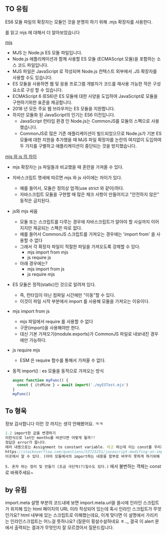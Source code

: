 ## TO 유림
ES6 모듈 파일의 확장자는 모듈인 것을 분명히 하기 위해 .mjs 확장자를 사용한다.

를 읽고 mjs 에 대해서 더 알아보았습니다

[mjs](https://whatext.com/ko/mjs)
- MJS 는 Node.js ES 모듈 파일입니다.
- Node.js 애플리케이션과 함께 사용할 ES 모듈 (ECMAScript 모듈)을 포함하는 소스 코드 파일입니다. 
- MJS 파일은 JavaScript 로 작성되며 Node.js 컨텍스트 외부에서 .JS 확장자를 사용할 수도 있습니다. 
- ES 모듈을 사용하면 웹 및 응용 프로그램 개발자가 코드를 재사용 가능한 작은 구성 요소로 구성 할 수 있습니다.
- ECMAScript 6 (ES6)은 ES 모듈에 대한 사양을 도입하여 JavaScript로 모듈을 구현하기위한 표준을 제공합니다. 
- 2018 년 모든 주요 웹 브라우저는 ES 모듈을 지원합니다.
- 하지만 모듈화 된 JavaScript의 인기는 ES6 이전입니다. 
    - JavaScript 런타임 환경 인 Node.js는 CommonJS를 모듈의 스펙으로 사용했습니다. 
    - CommonJS로 많은 기존 애플리케이션이 빌드되었으므로 Node.js가 기본 ES 모듈에 대한 지원을 추가했을 때 MJS 파일 확장자를 논란의 여지없이 도입하여 두 가지를 구별하고 애플리케이션이 중단되는 것을 방지했습니다.

[mjs 와 js 의 차이](https://ui.toast.com/weekly-pick/ko_20190805/) 
- mjs 확장자는 js 파일들과 비교했을 때 혼란을 가져올 수 있다. 
- 자바스크립트 명세에 따르면 mjs 와 js 사이에는 차이가 있다.
    - 예를 들어서, 모듈은 정의상 엄격(use strict 와 같이)하다. 
    - 자바스크립트 모듈을 구현할 때 많은 체크 사항이 만들어지고 "안전하지 않은" 동작은 금지된다.
- js와 mjs 싸움
    - 모듈 또는 스크립트를 다루는 경우에 자바스크립트가 알아야 할 사실까지 이어지지만 제공되는 스펙은 따로 없다. 
    - 예를 들어서 CommonJS 스크립트를 가져오는 경우에는 'import from' 을 사용할 수 없다 
    - 그래서 각 확장자 파일이 적절한 파일을 가져오도록 강제할 수 있다.
        - mjs import from mjs
        -  js require js
    - 아래 경우에는?  
        - mjs import from js
        - js require mjs
- ES 모듈은 정적(static)인 것으로 알려져 있다.
    - 즉, 런타임이 아닌 컴파일 시간에만 "이동"할 수 있다. 
    - 이것이 파일 시작 부분에서 import 를 사용해 모듈을 가져오는 이유이다.
- mjs import from js
    - mjs 파일에서 require 를 사용할 수 없다
    - 구문(import)을 사용해야만 한다.
    - 대신 기본 가져오기(module.exports)가 CommonJS 파일로 내보내진 경우에만 가능하다.
- js require mjs
    - ESM 은 require 함수를 통해서 가져올 수 없다. 
    
- 동적 import() : es 모듈을 동적으로 가져오는 방식
    ```javascript
    async function myFunc() {
      const { itsMine } = await import('./myESTest.mjs')
    }
    myFunc()
    ```
  
## To 형욱
정보 감사합니다 이런 것 까지는 생각 안해봤어요. ㅋㅋ
```javascript
1.2 import한 값을 변경하기
이런식으로 let인 months를 바꾼다면 어떻게 될까??
정답은 error가 뜹니다.
에러 내용으로는 Assignment to constant variable. 라고 하는데 이는 const를 우리가 바꾸려할때 나는 에러와 비슷한데 왜 let인 months가 이런 오류가 날까에 대한 답변은
https://stackoverflow.com/questions/53723251/javascript-modifing-an-imported-variable-causes-assignment-to-constant-varia
이곳에서 알 수 있다. (아마 모듈에서의 import하는 내용을 함부로 바꾸지 못하게 하기위해 const로 고정시킨것이지 않을까싶다.)
```

`5. 혼자 하는 정리 및 만들기 (조금 극단적(?)일수도 있다.)` 에서 불변하는 객체는 const 로 바꿔주세요~


## by 유림
import.meta 설명 부분의 코드내에 보면 import.meta.url을 쓸시에 인라인 스크립트가 위치해 있는 html 페이지의 URL 이라 작성되어 있는데 혹시 인라인 스크립트가 무엇인가요? html 내부에 있는 스크립트로 이해했는데요, 이게 맞다면 이 설명에서 가리키는 인라인스크립트는 어느걸 뜻하나요? (질문이 횡설수설하네요 ㅎ.._ 결국 이 alert 문에서 출력되는 결과가 무엇인지 잘 모르겠어서 질문드립니다.



